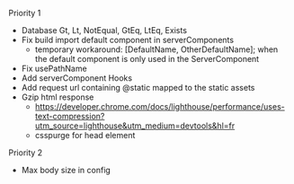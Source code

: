 Priority 1

- Database Gt, Lt, NotEqual, GtEq, LtEq, Exists
- Fix build import default component in serverComponents
  - temporary workaround: [DefaultName, OtherDefaultName]; when the default component is only used in the ServerComponent
- Fix usePathName
- Add serverComponent Hooks
- Add request url containing @static mapped to the static assets
- Gzip html response 
  - https://developer.chrome.com/docs/lighthouse/performance/uses-text-compression?utm_source=lighthouse&utm_medium=devtools&hl=fr
  - csspurge for head element
  
Priority 2

- Max body size in config